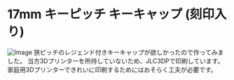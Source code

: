 # 17mm キーピッチ キーキャップ (刻印入り)
![Image](https://github.com/user-attachments/assets/ca9e4994-d89d-48ae-aa0b-455556ed5ebf)
狭ピッチのレジェンド付きキーキャップが欲しかったので作ってみました。
当方3Dプリンターを所持していないため、JLC3DPで印刷しています。
家庭用3Dプリンターできれいに印刷するためにはおそらく工夫が必要です。
